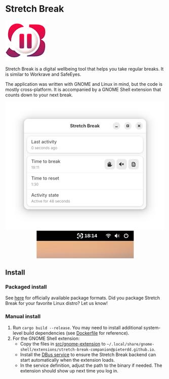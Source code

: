 # Stretch Break

![Stretch Break logo](meta/logo-color-128x128.png)

Stretch Break is a digital wellbeing tool that helps you take regular breaks. It is similar to Workrave and SafeEyes.

The application was written with GNOME and Linux in mind, but the code is mostly cross-platform. It is accompanied by a GNOME Shell extension that counts down to your next break.

<center>
    <img src="docs/mainWindow.png" alt="Main window" /><br>
    <img src="docs/gnomeShellWidget.png" alt="GNOME Shell widget" />
</center>


## Install

### Packaged install
See [here](https://github.com/pieterdd/StretchBreak/releases) for officially available package formats. Did you package Stretch Break for your favorite Linux distro? Let us know!

### Manual install
1. Run `cargo build --release`. You may need to install additional system-level build dependencies (see [Dockerfile](Dockerfile) for reference).
2. For the GNOME Shell extension:
    - Copy the files in [src/gnome-extension](src/gnome-extension) to `~/.local/share/gnome-shell/extensions/stretch-break-companion@pieterdd.github.io`.
    - Install the [DBus service](meta/io.github.pieterdd.StretchBreak.Core.service) to ensure the Stretch Break backend can start automatically when the extension loads.
    - In the service definition, adjust the path to the binary if needed. The extension should show up next time you log in.
